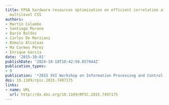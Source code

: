 ```yaml
---
title: FPGA hardware resources optimization on efficient correlation algorithm for
  multilevel CSS
authors:
- Martín Colombo
- Santiago Murano
- Darío Roldos
- Carlos De Marziani
- Rómulo Alcoleas
- Ma Carmen Pérez
- Enrique García
date: '2015-10-01'
publishDate: '2024-10-18T10:42:50.057944Z'
publication_types:
- 0
publication: '*2015 XVI Workshop on Information Processing and Control (RPIC)*'
doi: 10.1109/rpic.2015.7497175
links:
- name: URL
  url: http://dx.doi.org/10.1109/RPIC.2015.7497175
---
```

